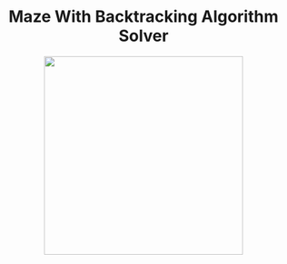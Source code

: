 <h1 align="center"> Maze With Backtracking Algorithm Solver </h1>

<div align="center">
  <img src="dokumentasi/menu.png" width="350px">
</div>

